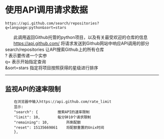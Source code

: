 使用API调用请求数据
==
	https://api.github.com/search/repositories?q=language:python&sort=stars
        此调用返回Github托管的python项目，以及有关最受欢迎的仓库的信息  
        https://api.github.com/		将请求发送到Github网站中响应API调用的部分  
        search/repositories		让API搜索Github上的所有仓库  
        ?				表示要传递一个实参  
        q=				表示开始指定查询  
        &sort=stars			指定将项目按照获得的星级进行排序
***
监视API的速率限制
--
		在浏览器中输入https://api.github.com/rate_limit
		显示:  
		"search": {			搜索API的速率限制  
		"limit": 10,		每分钟10个请求限制  
		"remaining": 10,		所剩配额  
		"reset": 15135669861	将配额重置的Unix时间  
		},
